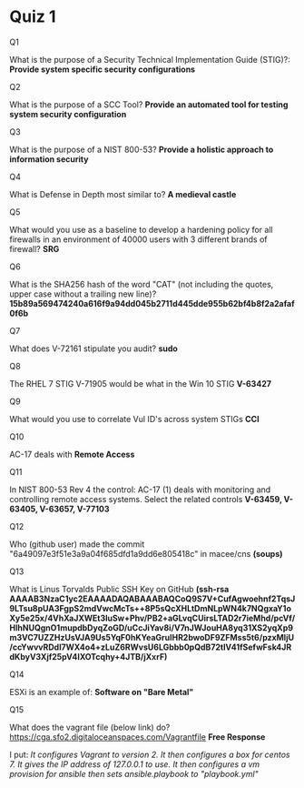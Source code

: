 # Quiz 1
Q1

What is the purpose of a Security Technical Implementation Guide (STIG)?:
**Provide system specific security configurations**

Q2

What is the purpose of a SCC Tool?
**Provide an automated tool for testing system security configuration**

Q3

What is the purpose of a NIST 800-53?
**Provide a holistic approach to information security**

Q4

What is Defense in Depth most similar to?
**A medieval castle**

Q5

What would you use as a baseline to develop a hardening policy for all firewalls in an environment of 40000 users with 3 different brands of firewall?
**SRG**

Q6

What is the SHA256 hash of the word "CAT" (not including the quotes, upper case without a trailing new line)?
**15b89a569474240a616f9a94dd045b2711d445dde955b62bf4b8f2a2afaf0f6b**

Q7

What does V-72161 stipulate you audit?
**sudo**

Q8

The RHEL 7 STIG V-71905 would be what in the Win 10 STIG
**V-63427**

Q9

What would you use to correlate Vul ID's across system STIGs
**CCI**

Q10

AC-17 deals with
**Remote Access**

Q11

In NIST 800-53 Rev 4 the control: AC-17 (1) deals with monitoring and controlling remote access systems. Select the related controls
**V-63459, V-63405, V-63657, V-77103**

Q12

Who (github user) made the commit "6a49097e3f51e3a9a04f685dfd1a9dd6e805418c" in macee/cns
**(soups)**

Q13

What is Linus Torvalds Public SSH Key on GitHub
**(ssh-rsa AAAAB3NzaC1yc2EAAAADAQABAAABAQCoQ9S7V+CufAgwoehnf2TqsJ9LTsu8pUA3FgpS2mdVwcMcTs++8P5sQcXHLtDmNLpWN4k7NQgxaY1oXy5e25x/4VhXaJXWEt3luSw+Phv/PB2+aGLvqCUirsLTAD2r7ieMhd/pcVf/HlhNUQgnO1mupdbDyqZoGD/uCcJiYav8i/V7nJWJouHA8yq31XS2yqXp9m3VC7UZZHzUsVJA9Us5YqF0hKYeaGruIHR2bwoDF9ZFMss5t6/pzxMljU/ccYwvvRDdI7WX4o4+zLuZ6RWvsU6LGbbb0pQdB72tlV41fSefwFsk4JRdKbyV3Xjf25pV4IXOTcqhy+4JTB/jXxrF)**

Q14

ESXi is an example of:
**Software on "Bare Metal"**

Q15

What does the vagrant file (below link) do?
https://cga.sfo2.digitaloceanspaces.com/Vagrantfile
**Free Response**

I put: *It configures Vagrant to version 2.
It then configures a box for centos 7.
It gives the IP address of 127.0.0.1 to use.
It then configures a vm provision for ansible
then sets ansible.playbook to "playbook.yml"*
